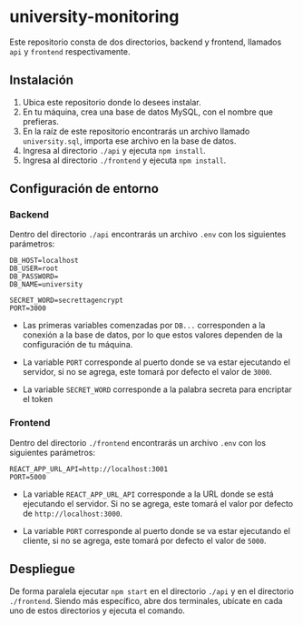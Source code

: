 # university-monitoring
Este repositorio consta de dos directorios, backend y frontend, llamados `api` y `frontend` respectivamente.

## Instalación
1. Ubica este repositorio donde lo desees instalar.
2. En tu máquina, crea una base de datos MySQL, con el nombre que prefieras.
3. En la raíz de este repositorio encontrarás un archivo llamado `university.sql`, importa ese archivo en la base de datos.
4. Ingresa al directorio `./api` y ejecuta `npm install`.
5. Ingresa al directorio `./frontend` y ejecuta `npm install`.

## Configuración de entorno
### Backend
Dentro del directorio `./api` encontrarás un archivo `.env` con los siguientes parámetros:

```
DB_HOST=localhost
DB_USER=root
DB_PASSWORD=
DB_NAME=university

SECRET_WORD=secrettagencrypt
PORT=3000
```
- Las primeras variables comenzadas por `DB...` corresponden a la conexión a la base de datos, por lo que estos valores dependen de la configuración de tu máquina.

- La variable `PORT` corresponde al puerto donde se va estar ejecutando el servidor, si no se agrega, este tomará por defecto el valor de `3000`.

- La variable `SECRET_WORD` corresponde a la palabra secreta para encriptar el token

### Frontend
Dentro del directorio `./frontend` encontrarás un archivo `.env` con los siguientes parámetros:

```
REACT_APP_URL_API=http://localhost:3001
PORT=5000
```
- La variable `REACT_APP_URL_API` corresponde a la URL donde se está ejecutando el servidor. Si no se agrega, este tomará el valor por defecto de `http://localhost:3000`.

- La variable `PORT` corresponde al puerto donde se va estar ejecutando el cliente, si no se agrega, este tomará por defecto el valor de `5000`.

## Despliegue
De forma paralela ejecutar `npm start` en el directorio `./api` y en el directorio `./frontend`. Siendo más específico, abre dos terminales, ubícate en cada uno de estos directorios y ejecuta el comando.